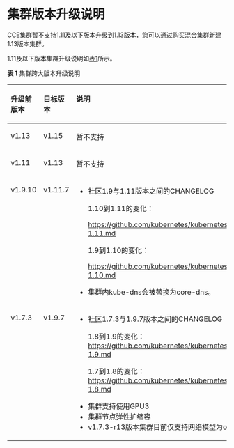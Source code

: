 # 集群版本升级说明<a name="cce_01_0197"></a>

CCE集群暂不支持1.11及以下版本升级到1.13版本，您可以通过[购买混合集群](购买混合集群.md)新建1.13版本集群。

1.11及以下版本集群升级说明如[表1](#table826812711586)所示。

**表 1**  集群跨大版本升级说明

<a name="table826812711586"></a>
<table><thead align="left"><tr id="row182714712580"><th class="cellrowborder" valign="top" width="13.86%" id="mcps1.2.4.1.1"><p id="p9349145865810"><a name="p9349145865810"></a><a name="p9349145865810"></a>升级前版本</p>
</th>
<th class="cellrowborder" valign="top" width="15.079999999999998%" id="mcps1.2.4.1.2"><p id="p1727217165814"><a name="p1727217165814"></a><a name="p1727217165814"></a>目标版本</p>
</th>
<th class="cellrowborder" valign="top" width="71.06%" id="mcps1.2.4.1.3"><p id="p0273577581"><a name="p0273577581"></a><a name="p0273577581"></a>说明</p>
</th>
</tr>
</thead>
<tbody><tr id="row12962942134718"><td class="cellrowborder" valign="top" width="13.86%" headers="mcps1.2.4.1.1 "><p id="p496215422475"><a name="p496215422475"></a><a name="p496215422475"></a>v1.13</p>
</td>
<td class="cellrowborder" valign="top" width="15.079999999999998%" headers="mcps1.2.4.1.2 "><p id="p12962164212472"><a name="p12962164212472"></a><a name="p12962164212472"></a>v1.15</p>
</td>
<td class="cellrowborder" valign="top" width="71.06%" headers="mcps1.2.4.1.3 "><p id="p487619311481"><a name="p487619311481"></a><a name="p487619311481"></a>暂不支持</p>
</td>
</tr>
<tr id="row1425534024618"><td class="cellrowborder" valign="top" width="13.86%" headers="mcps1.2.4.1.1 "><p id="p8255640124619"><a name="p8255640124619"></a><a name="p8255640124619"></a>v1.11</p>
</td>
<td class="cellrowborder" valign="top" width="15.079999999999998%" headers="mcps1.2.4.1.2 "><p id="p5255540184613"><a name="p5255540184613"></a><a name="p5255540184613"></a>v1.13</p>
</td>
<td class="cellrowborder" valign="top" width="71.06%" headers="mcps1.2.4.1.3 "><p id="p02558409468"><a name="p02558409468"></a><a name="p02558409468"></a>暂不支持</p>
</td>
</tr>
<tr id="row124227471923"><td class="cellrowborder" valign="top" width="13.86%" headers="mcps1.2.4.1.1 "><p id="p187574816120"><a name="p187574816120"></a><a name="p187574816120"></a>v1.9.10</p>
</td>
<td class="cellrowborder" valign="top" width="15.079999999999998%" headers="mcps1.2.4.1.2 "><p id="p179194815121"><a name="p179194815121"></a><a name="p179194815121"></a>v1.11.7</p>
</td>
<td class="cellrowborder" valign="top" width="71.06%" headers="mcps1.2.4.1.3 "><a name="ul231462217472"></a><a name="ul231462217472"></a><ul id="ul231462217472"><li>社区1.9与1.11版本之间的CHANGELOG<p id="p18476108145213"><a name="p18476108145213"></a><a name="p18476108145213"></a>1.10到1.11的变化：</p>
<p id="p2036121115253"><a name="p2036121115253"></a><a name="p2036121115253"></a><a href="https://github.com/kubernetes/kubernetes/blob/master/CHANGELOG/CHANGELOG-1.11.md" target="_blank" rel="noopener noreferrer">https://github.com/kubernetes/kubernetes/blob/master/CHANGELOG/CHANGELOG-1.11.md</a></p>
<p id="p1563910262482"><a name="p1563910262482"></a><a name="p1563910262482"></a>1.9到1.10的变化：</p>
<p id="p194634611516"><a name="p194634611516"></a><a name="p194634611516"></a><a href="https://github.com/kubernetes/kubernetes/blob/master/CHANGELOG/CHANGELOG-1.10.md" target="_blank" rel="noopener noreferrer">https://github.com/kubernetes/kubernetes/blob/master/CHANGELOG/CHANGELOG-1.10.md</a></p>
</li><li>集群内kube-dns会被替换为core-dns。</li></ul>
</td>
</tr>
<tr id="row527419785819"><td class="cellrowborder" valign="top" width="13.86%" headers="mcps1.2.4.1.1 "><p id="p634915589583"><a name="p634915589583"></a><a name="p634915589583"></a>v1.7.3</p>
</td>
<td class="cellrowborder" valign="top" width="15.079999999999998%" headers="mcps1.2.4.1.2 "><p id="p11275478583"><a name="p11275478583"></a><a name="p11275478583"></a>v1.9.7</p>
</td>
<td class="cellrowborder" valign="top" width="71.06%" headers="mcps1.2.4.1.3 "><a name="ul1237552125913"></a><a name="ul1237552125913"></a><ul id="ul1237552125913"><li>社区1.7.3与1.9.7版本之间的CHANGELOG<p id="p15562044195910"><a name="p15562044195910"></a><a name="p15562044195910"></a>1.8到1.9的变化：<a href="https://github.com/kubernetes/kubernetes/blob/master/CHANGELOG/CHANGELOG-1.9.md" target="_blank" rel="noopener noreferrer">https://github.com/kubernetes/kubernetes/blob/master/CHANGELOG/CHANGELOG-1.9.md</a></p>
<p id="p282812387595"><a name="p282812387595"></a><a name="p282812387595"></a>1.7到1.8的变化：<a href="https://github.com/kubernetes/kubernetes/blob/master/CHANGELOG/CHANGELOG-1.8.md" target="_blank" rel="noopener noreferrer">https://github.com/kubernetes/kubernetes/blob/master/CHANGELOG/CHANGELOG-1.8.md</a></p>
</li><li>集群支持使用GPU3</li><li>集群节点弹性扩缩容</li><li><span>v1.7.3-r13</span><span>版本集群目前仅支持</span><span>网络模型</span><span>为overlay12</span><span>容器隧道的集群升级到</span><span>1.9.7-r1</span>。</li></ul>
</td>
</tr>
</tbody>
</table>


